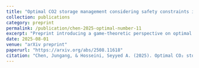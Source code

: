 ```yaml
---
title: "Optimal CO2 storage management considering safety constraints in multi-stakeholder multi-site CCS projects: a game theoretic perspective"
collection: publications
category: preprint
permalink: /publication/chen-2025-optimal-number-11
excerpt: "Preprint introducing a game-theoretic perspective on optimal CO₂ storage management with safety constraints across multiple stakeholders."
date: 2025-08-01
venue: "arXiv preprint"
paperurl: "https://arxiv.org/abs/2508.11618"
citation: "Chen, Jungang, & Hosseini, Seyyed A. (2025). Optimal CO₂ storage management considering safety constraints in multi-stakeholder multi-site CCS projects: a game theoretic perspective. arXiv preprint arXiv:2508.11618."
---
```


